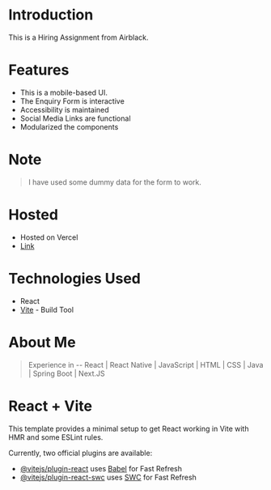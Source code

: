 # Introduction

This is a Hiring Assignment from Airblack. 

# Features

- This is a mobile-based UI.
- The Enquiry Form is interactive
- Accessibility is maintained
- Social Media Links are functional
- Modularized the components

# Note
> I have used some dummy data for the form to work.

# Hosted

- Hosted on Vercel
- [Link](https://airblackbeautyclub-jarvis3000s-projects.vercel.app/)

# Technologies Used

- React
- [Vite](https://vitejs.dev/) - Build Tool

# About Me

> Experience in -- React | React Native | JavaScript | HTML | CSS | Java | Spring Boot | Next.JS

# React + Vite

This template provides a minimal setup to get React working in Vite with HMR and some ESLint rules.

Currently, two official plugins are available:

- [@vitejs/plugin-react](https://github.com/vitejs/vite-plugin-react/blob/main/packages/plugin-react/README.md) uses [Babel](https://babeljs.io/) for Fast Refresh
- [@vitejs/plugin-react-swc](https://github.com/vitejs/vite-plugin-react-swc) uses [SWC](https://swc.rs/) for Fast Refresh

